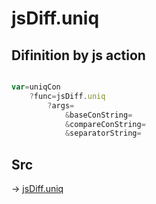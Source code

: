 # jsDiff.uniq

## Difinition by js action

```js.js

var=uniqCon
	?func=jsDiff.uniq
		?args=
			&baseConString=
			&compareConString=
			&separatorString=
```

## Src

-> [jsDiff.uniq](https://github.com/puutaro/CommandClick/blob/master/app/src/main/java/com/puutaro/commandclick/fragment_lib/terminal_fragment/js_interface/text/JsDiff.kt#L29)


